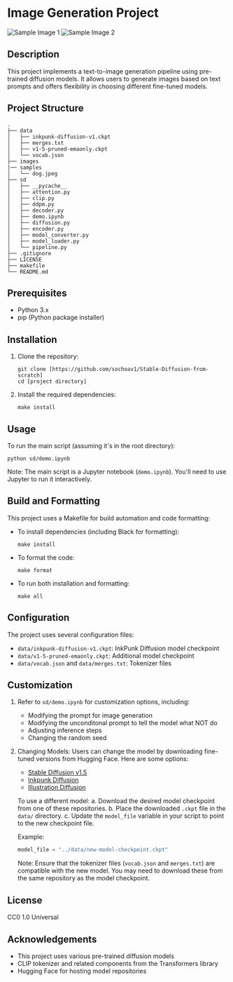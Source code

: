 # Image Generation Project
![Sample Image 1](../samples/tmp_t07zp3u.PNG)
![Sample Image 2](../samples/image2.jpeg)

## Description
This project implements a text-to-image generation pipeline using pre-trained diffusion models. It allows users to generate images based on text prompts and offers flexibility in choosing different fine-tuned models.

## Project Structure
```
.
├── data
│   ├── inkpunk-diffusion-v1.ckpt
│   ├── merges.txt
│   ├── v1-5-pruned-emaonly.ckpt
│   └── vocab.json
├── images
|── samples
│   └── dog.jpeg
├── sd
│   ├── __pycache__
│   ├── attention.py
│   ├── clip.py
│   ├── ddpm.py
│   ├── decoder.py
│   ├── demo.ipynb
│   ├── diffusion.py
│   ├── encoder.py
│   ├── model_converter.py
│   ├── model_loader.py
│   └── pipeline.py
├── .gitignore
├── LICENSE
├── makefile
└── README.md
```

## Prerequisites
- Python 3.x
- pip (Python package installer)

## Installation
1. Clone the repository:
   ```
   git clone [https://github.com/sochoav1/Stable-Diffusion-from-scratch]
   cd [project directory]
   ```
2. Install the required dependencies:
   ```
   make install
   ```

## Usage
To run the main script (assuming it's in the root directory):
```
python sd/demo.ipynb
```

Note: The main script is a Jupyter notebook (`demo.ipynb`). You'll need to use Jupyter to run it interactively.

## Build and Formatting
This project uses a Makefile for build automation and code formatting:

- To install dependencies (including Black for formatting):
  ```
  make install
  ```

- To format the code:
  ```
  make format
  ```

- To run both installation and formatting:
  ```
  make all
  ```

## Configuration
The project uses several configuration files:
- `data/inkpunk-diffusion-v1.ckpt`: InkPunk Diffusion model checkpoint
- `data/v1-5-pruned-emaonly.ckpt`: Additional model checkpoint
- `data/vocab.json` and `data/merges.txt`: Tokenizer files

## Customization
1. Refer to `sd/demo.ipynb` for customization options, including:
   - Modifying the prompt for image generation
   - Modifying the unconditonal prompt to tell the model what NOT do
   - Adjusting inference steps
   - Changing the random seed

2. Changing Models:
   Users can change the model by downloading fine-tuned versions from Hugging Face. Here are some options:
   - [Stable Diffusion v1.5](https://huggingface.co/runwayml/stable-diffusion-v1-5/tree/main/tokenizer)
   - [Inkpunk Diffusion](https://huggingface.co/Envvi/Inkpunk-Diffusion/tree/main)
   - [Illustration Diffusion](https://huggingface.co/ogkalu/Illustration-Diffusion/tree/main)

   To use a different model:
   a. Download the desired model checkpoint from one of these repositories.
   b. Place the downloaded `.ckpt` file in the `data/` directory.
   c. Update the `model_file` variable in your script to point to the new checkpoint file.

   Example:
   ```python
   model_file = "../data/new-model-checkpoint.ckpt"
   ```

   Note: Ensure that the tokenizer files (`vocab.json` and `merges.txt`) are compatible with the new model. You may need to download these from the same repository as the model checkpoint.

## License
CC0 1.0 Universal

## Acknowledgements
- This project uses various pre-trained diffusion models
- CLIP tokenizer and related components from the Transformers library
- Hugging Face for hosting model repositories